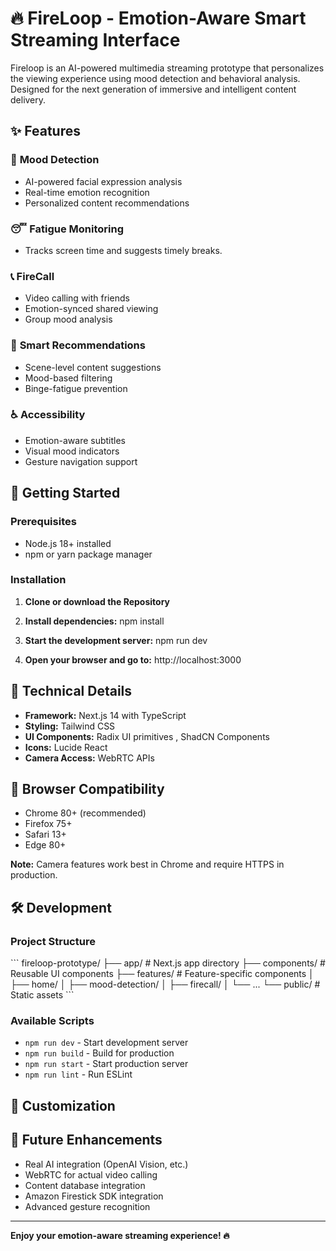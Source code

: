 # 🔥 FireLoop - Emotion-Aware Smart Streaming Interface

Fireloop is an AI-powered multimedia streaming prototype that personalizes the viewing experience using mood detection and behavioral analysis. Designed for the next generation of immersive and intelligent content delivery.

## ✨ Features

### 🧠 **Mood Detection**
- AI-powered facial expression analysis
- Real-time emotion recognition
- Personalized content recommendations

### 😴 **Fatigue Monitoring**
- Tracks screen time and suggests timely breaks.

### 📞 **FireCall**
- Video calling with friends
- Emotion-synced shared viewing
- Group mood analysis

### 🎯 **Smart Recommendations**
- Scene-level content suggestions
- Mood-based filtering
- Binge-fatigue prevention

### ♿ **Accessibility**
- Emotion-aware subtitles
- Visual mood indicators
- Gesture navigation support


## 🚀 Getting Started

### Prerequisites
- Node.js 18+ installed
- npm or yarn package manager

### Installation

1. **Clone or download the Repository**

2. **Install dependencies:**
   npm install

3. **Start the development server:**
   npm run dev

4. **Open your browser and go to:**
   http://localhost:3000


## 🔧 Technical Details

- **Framework:** Next.js 14 with TypeScript
- **Styling:** Tailwind CSS
- **UI Components:** Radix UI primitives , ShadCN Components
- **Icons:** Lucide React
- **Camera Access:** WebRTC APIs

## 📱 Browser Compatibility

- Chrome 80+ (recommended)
- Firefox 75+
- Safari 13+
- Edge 80+

**Note:** Camera features work best in Chrome and require HTTPS in production.

## 🛠️ Development

### Project Structure
\`\`\`
fireloop-prototype/
├── app/                 # Next.js app directory
├── components/          # Reusable UI components
├── features/           # Feature-specific components
│   ├── home/
│   ├── mood-detection/
│   ├── firecall/
│   └── ...
└── public/             # Static assets
\`\`\`

### Available Scripts
- `npm run dev` - Start development server
- `npm run build` - Build for production
- `npm run start` - Start production server
- `npm run lint` - Run ESLint

## 🎨 Customization



## 🔮 Future Enhancements

- Real AI integration (OpenAI Vision, etc.)
- WebRTC for actual video calling
- Content database integration
- Amazon Firestick SDK integration
- Advanced gesture recognition


---

**Enjoy your emotion-aware streaming experience! 🔥**
